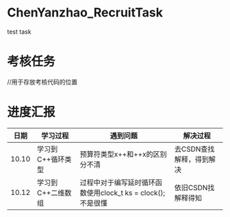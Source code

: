 # ChenYanzhao_RecruitTask
test task
# 考核任务
//用于存放考核代码的位置

# 进度汇报
|日期|学习过程|遇到问题|解决过程|
|--------|--------|--------|--------|
|10.10|学习到C++循环类型|预算符类型x++和++x的区别分不清|去CSDN查找解释，得到解决|
|10.12|学习到C++二维数组|过程中对于编写延时循环函数使用clock_t ks = clock();不是很懂|依旧CSDN找解释得知|
